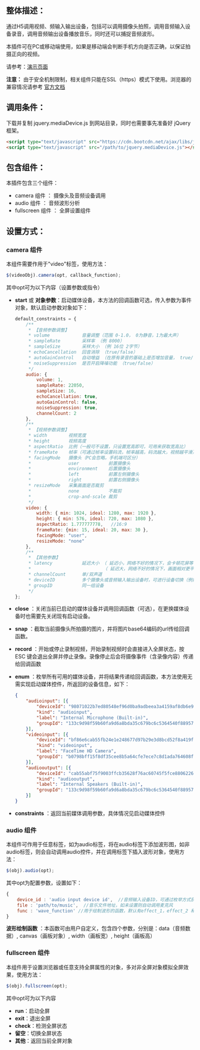 整体描述：
--------
通过H5调用视频、频输入输出设备，包括可以调用摄像头拍照，调用音频输入设备录音，调用音频输出设备播放音乐，同时还可以捕捉音频波形。

本插件可在PC或移动端使用，如果是移动端会判断手机方向是否正确，以保证拍摄正向的视频。

请参考：[演示页面](https://windy2006.github.io/jquery.mediaDevice/)

**注意：** 由于安全机制限制，相关组件只能在SSL（https）模式下使用。浏览器的兼容情况请参考 [官方文档](https://developer.mozilla.org/zh-CN/docs/Web/API/MediaDevices)

调用条件：
--------
下载并复制 jquery.mediaDevice.js 到网站目录，同时也需要事先准备好 jQuery 框架。

```html
<script type="text/javascript" src="https://cdn.bootcdn.net/ajax/libs/jquery/3.5.1/jquery.min.js"></script>
<script type="text/javascript" src="/path/to/jquery.mediaDevice.js"></script>
```

包含组件：
--------
本插件包含三个组件：
- camera 组件 ： 摄像头及音频设备调用
- audio 组件 ： 音频波形分析
- fullscreen 组件 ： 全屏设置组件

设置方式：
--------
### camera 组件
本组件需要作用于"video"标签，使用方法：
```javascript
$(videoObj).camera(opt, callback_function);
```

其中opt可为以下内容（设置参数或指令）
- **start** 或 **对象参数**：启动媒体设备，本方法的回调函数可选，传入参数为事件对象，默认启动参数对象如下：
    ```javascript
    default_constraints = {
        /**
         * 【音频参数调整】
         * volume            音量调整（范围 0-1.0， 0为静音，1为最大声）
         * sampleRate        采样率 （例 8000）
         * sampleSize        采样大小 （例 16位 2字节）
         * echoCancellation  回音消除 （true/false）
         * autoGainControl   自动增益 （在原有录音的基础上是否增加音量， true/false）
         * noiseSuppression  是否开启降噪功能 （true/false）
         */
        audio: {
            volume: 1,
            sampleRate: 22050,
            sampleSize: 16,
            echoCancellation: true,
            autoGainControl: false,
            noiseSuppression: true,
            channelCount: 2
        },
        /**
         * 【视频参数调整】
         * width        视频宽度
         * height       视频高度
         * aspectRatio  比例（一般可不设置，只设置宽高即可，可用来获取宽高比）
         * frameRate    帧率（可通过帧率设置码流，帧率越高，码流越大，视频越平滑）
         * facingMode   摄像头（PC会忽略，手机端可区分）
         *              user           前置摄像头
         *              environment    后置摄像头
         *              left           前置左侧摄像头
         *              right          前置右侧摄像头
         * resizeMode   采集画面是否裁剪
         *              none           不裁剪
         *              crop-and-scale 裁剪
         */
        video: {
            width: { min: 1024, ideal: 1280, max: 1920 },
            height: { min: 576, ideal: 720, max: 1080 },
            aspectRatio: 1.777777778,   //16:9
            frameRate: {min: 15, ideal: 20, max: 30 },
            facingMode: "user",
            resizeMode: "none"
        },
        /**
         * 【其他参数】
         * latency           延迟大小 （ 延迟小，网络不好的情况下，会卡顿花屏等，好处在于可实时通信，建议200ms）
         *                           （ 延迟大，网络不好的情况下，画面相对更平滑流畅，但即时性较差）
         * channelCount      单/双声道
         * deviceID          多个摄像头或音频输入输出设备时，可进行设备切换（例如切换前后置摄像头）
         * groupID           同一组设备
         */
    };
    ```
  
- **close** ：关闭当前已启动的媒体设备并调用回调函数（可选），在更换媒体设备时也需要先关闭现有启动设备。

- **snap** ：截取当前摄像头所拍摄的图片，并将图片base64编码的url传给回调函数。

- **record** ：开始或停止录制视频，开始录制视频时会直接进入全屏状态，按 ESC 键会退出全屏并停止录像。录像停止后会将摄像事件（含录像内容）传递给回调函数
  
- **enum** ：枚举所有可用的媒体设备，并将结果传递给回调函数，本方法使用无需实现启动媒体控件，所返回的设备信息，如下：
    ```json
    {
        "audioinput": [{
            "deviceId": "98071022b7ed80548ef96d0ba9adbeea3a4159af8db6e956d3cc037f0d5b0e2f",
            "kind": "audioinput",
            "label": "Internal Microphone (Built-in)",
            "groupId": "133c9d98f59b60fa9d6a8bda35c679bc6c5364540f88957a425b3073793978bb"
        }],
        "videoinput": [{
            "deviceId": "bf86e6cab55fb24e1e248677d97b29e3d8bcd52f8a419fe38804d9bd0ddc4e28",
            "kind": "videoinput",
            "label": "FaceTime HD Camera",
            "groupId": "b0798bff15f8df35cee8b5a64cfe7ece7c8d1ada764608f9f1bb1bba9adda326"
        }],
        "audiooutput": [{
            "deviceId": "cab55abf75f9003ffcb35628f76ac60745f5fce880622692e2b0b89e2137b572",
            "kind": "audiooutput",
            "label": "Internal Speakers (Built-in)",
            "groupId": "133c9d98f59b60fa9d6a8bda35c679bc6c5364540f88957a425b3073793978bb"
        }]
    }
    ```
  
- **constraints** ：返回当前媒体调用参数，具体情况见启动媒体控件

### audio 组件
本组件可作用于任意标签，如为audio标签，将在audio标签下添加波形图，如非audio标签，则会自动调用audio控件，并在调用标签下插入波形对象，使用方法：
```javascript
$(obj).audio(opt);
```
其中opt为配置参数，设置如下：
```javascript
{
    device_id : 'audio input device id',  //音频输入设备ID，可通过枚举方式获取，如不设置则选用默认设备
    file : 'path/to/music',  //音乐文件地址，如未设置则自动调用麦克风
    func : 'wave_function' //用于绘制波形的函数，默认有effect_1，effect_2 和 effect_3
}
```
**波形绘制函数** ：本函数可由用户自定义，包含四个参数，分别是：data（音频数据）, canvas（画板对象）, width（画板宽）, height（画板高）

### fullscreen 组件
本组件用于设置浏览器或任意支持全屏属性的对象，多对非全屏对象模拟全屏效果，使用方法：
```javascript
$(obj).fullscreen(opt);
```
其中opt可为以下内容
- **run**：启动全屏
- **exit**：退出全屏
- **check**：检测全屏状态
- **留空**：切换全屏状态
- **其他**：返回当前全屏对象